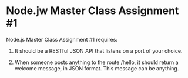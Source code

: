 # Node.jw Master Class Assignment #1
Node.js Master Class Assignment #1 requires: 

1. It should be a RESTful JSON API that listens on a port of your choice. 

2. When someone posts anything to the route /hello, it should return a welcome message, in JSON format. This message can be anything. 


